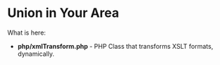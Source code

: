# Union in Your Area #

What is here:

* **php/xmlTransform.php** - PHP Class that transforms XSLT formats, dynamically.
